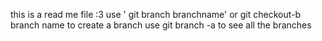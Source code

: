 this is a read me file :3 
use ' git branch branchname' or git checkout-b branch name to create a branch
use git branch -a to see all the branches

